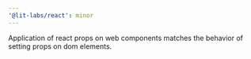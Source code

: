 ```yaml
---
'@lit-labs/react': minor
---
```


Application of react props on web components matches the behavior of setting props on dom elements.
